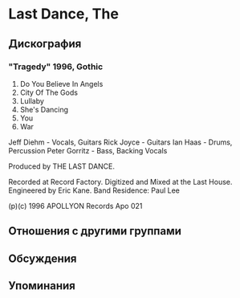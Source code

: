 # Last Dance, The



## Дискография

### "Tragedy" 1996, Gothic

1. Do You Believe In Angels
2. City Of The Gods
3. Lullaby
4. She's Dancing
5. You
6. War

Jeff Diehm - Vocals, Guitars
Rick Joyce - Guitars
Ian Haas - Drums, Percussion
Peter Gorritz - Bass, Backing Vocals

Produced by THE LAST DANCE.

Recorded at Record Factory.
Digitized and Mixed at the Last House.
Engineered by Eric Kane.
Band Residence: Paul Lee

(p)(c) 1996 APOLLYON Records Apo 021


## Отношения с другими группами


## Обсуждения


## Упоминания

